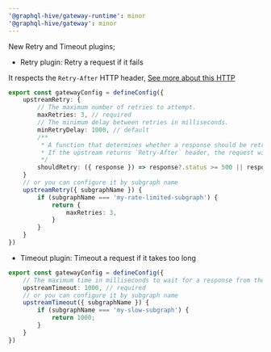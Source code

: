 ```yaml
---
'@graphql-hive/gateway-runtime': minor
'@graphql-hive/gateway': minor
---
```


New Retry and Timeout plugins;

- Retry plugin: Retry a request if it fails

It respects the `Retry-After` HTTP header, [See more about this HTTP](https://developer.mozilla.org/en-US/docs/Web/HTTP/Headers/Retry-After)

```ts
export const gatewayConfig = defineConfig({
    upstreamRetry: {
        // The maximum number of retries to attempt.
        maxRetries: 3, // required
        // The minimum delay between retries in milliseconds.
        minRetryDelay: 1000, // default
        /**
         * A function that determines whether a response should be retried.
         * If the upstream returns `Retry-After` header, the request will be retried.
         */
        shouldRetry: ({ response }) => response?.status >= 500 || response?.status === 429
    }
    // or you can configure it by subgraph name
    upstreamRetry({ subgraphName }) {
        if (subgraphName === 'my-rate-limited-subgraph') {
            return {
                maxRetries: 3,
            }
        }
    }
})
```

- Timeout plugin: Timeout a request if it takes too long

```ts
export const gatewayConfig = defineConfig({
    // The maximum time in milliseconds to wait for a response from the upstream.
    upstreamTimeout: 1000, // required
    // or you can configure it by subgraph name
    upstreamTimeout({ subgraphName }) {
        if (subgraphName === 'my-slow-subgraph') {
            return 1000;
        }
    }
})
```

